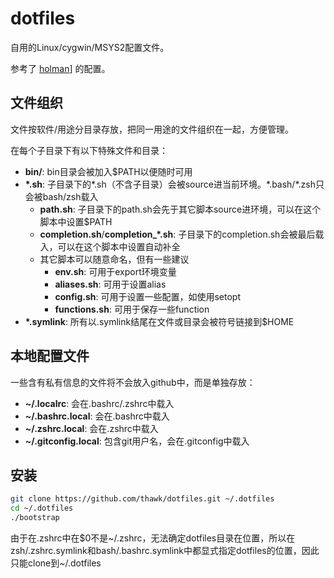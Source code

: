 # dotfiles

自用的Linux/cygwin/MSYS2配置文件。

参考了 [holman](https://github.com/holman/dotfiles)] 的配置。

## 文件组织

文件按软件/用途分目录存放，把同一用途的文件组织在一起，方便管理。

在每个子目录下有以下特殊文件和目录：

- **bin/**: bin目录会被加入$PATH以便随时可用
- **\*.sh**: 子目录下的\*.sh（不含子目录）会被source进当前环境。\*.bash/\*.zsh只会被bash/zsh载入
    - **path.sh**: 子目录下的path.sh会先于其它脚本source进环境，可以在这个脚本中设置$PATH
    - **completion.sh**/**completion_\*.sh**: 子目录下的completion.sh会被最后载入，可以在这个脚本中设置自动补全
    - 其它脚本可以随意命名，但有一些建议
        - **env.sh**: 可用于export环境变量
        - **aliases.sh**: 可用于设置alias
        - **config.sh**: 可用于设置一些配置，如使用setopt
        - **functions.sh**: 可用于保存一些function
- **\*.symlink**: 所有以.symlink结尾在文件或目录会被符号链接到$HOME

## 本地配置文件

一些含有私有信息的文件将不会放入github中，而是单独存放：

- **~/.localrc**: 会在.bashrc/.zshrc中载入
- **~/.bashrc.local**: 会在.bashrc中载入
- **~/.zshrc.local**: 会在.zshrc中载入
- **~/.gitconfig.local**: 包含git用户名，会在.gitconfig中载入

## 安装

```sh
git clone https://github.com/thawk/dotfiles.git ~/.dotfiles
cd ~/.dotfiles
./bootstrap
```

由于在.zshrc中在$0不是~/.zshrc，无法确定dotfiles目录在位置，所以在zsh/.zshrc.symlink和bash/.bashrc.symlink中都显式指定dotfiles的位置，因此只能clone到~/.dotfiles
